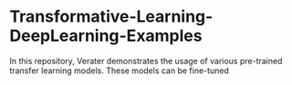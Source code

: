 # Transformative-Learning-DeepLearning-Examples
In this repository, Verater demonstrates the usage of various pre-trained transfer learning models. These models can be fine-tuned